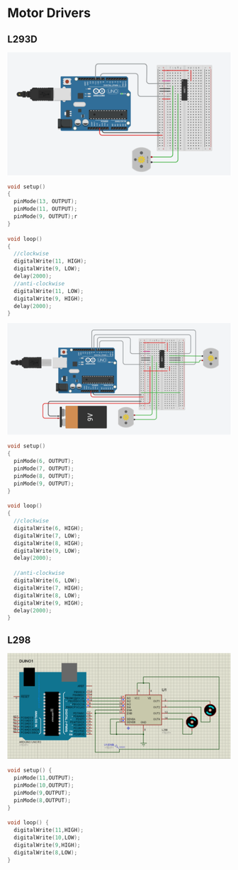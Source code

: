 # Motor Drivers 
## L293D 
<img src="images/l293d.gif" width="650" />

```c++
void setup()
{
  pinMode(13, OUTPUT);
  pinMode(11, OUTPUT);
  pinMode(9, OUTPUT);r
}

void loop()
{
  //clockwise
  digitalWrite(11, HIGH);
  digitalWrite(9, LOW);
  delay(2000);
  //anti-clockwise
  digitalWrite(11, LOW);
  digitalWrite(9, HIGH);
  delay(2000);
}
```

<img src="images/motor-driver-dual.gif" width="650" />

```C++
void setup()
{
  pinMode(6, OUTPUT); 
  pinMode(7, OUTPUT); 
  pinMode(8, OUTPUT); 
  pinMode(9, OUTPUT);    
}

void loop()
{ 
  //clockwise 
  digitalWrite(6, HIGH);
  digitalWrite(7, LOW);
  digitalWrite(8, HIGH); 
  digitalWrite(9, LOW);
  delay(2000);
  
  //anti-clockwise
  digitalWrite(6, LOW);
  digitalWrite(7, HIGH);
  digitalWrite(8, LOW);
  digitalWrite(9, HIGH);
  delay(2000);
}
```

## L298 
<img src="images/l298.gif" width="650" />

```C++
void setup() {
  pinMode(11,OUTPUT);
  pinMode(10,OUTPUT);
  pinMode(9,OUTPUT);
  pinMode(8,OUTPUT);
}

void loop() {
  digitalWrite(11,HIGH);
  digitalWrite(10,LOW);
  digitalWrite(9,HIGH);
  digitalWrite(8,LOW);
}
```
